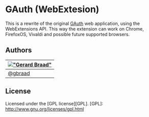 GAuth (WebExtesion)
===================


This is a rewrite of the original [GAuth](https://github.com/gbraad/gauth) web
application, using the WebExtensions API.  This way the extension can work on
Chrome, FirefoxOS, Vivaldi and possible future supported browsers.


Authors
-------

| [!["Gerard Braad"](http://gravatar.com/avatar/e466994eea3c2a1672564e45aca844d0.png?s=60)](http://gbraad.nl "Gerard Braad <me@gbraad.nl>") |
|---|
| [@gbraad](https://twitter.com/gbraad)  |


License
-------
Licensed under the [GPL license][GPL].
[GPL]: http://www.gnu.org/licenses/gpl.html
